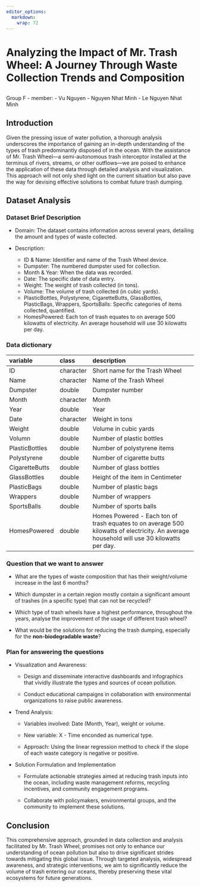```yaml
---
editor_options: 
  markdown: 
    wrap: 72
---
```


# Analyzing the Impact of Mr. Trash Wheel: A Journey Through Waste Collection Trends and Composition

## 

Group F - member: - Vu Nguyen - Nguyen Nhat Minh - Le
Nguyen Nhat Minh

## Introduction

Given the pressing issue of water pollution, a thorough analysis
underscores the importance of gaining an in-depth understanding of the
types of trash predominantly disposed of in the ocean. With the
assistance of Mr. Trash Wheel—a semi-autonomous trash interceptor
installed at the terminus of rivers, streams, or other outflows—we are
poised to enhance the application of these data through detailed
analysis and visualization. This approach will not only shed light on
the current situation but also pave the way for devising effective
solutions to combat future trash dumping.

## Dataset Analysis

### Dataset Brief Description

-   Domain: The dataset contains information across several years,
    detailing the amount and types of waste collected.

-   Description:

    -   ID & Name: Identifier and name of the Trash Wheel device.
    -   Dumpster: The numbered dumpster used for collection.
    -   Month & Year: When the data was recorded.
    -   Date: The specific date of data entry.
    -   Weight: The weight of trash collected (in tons).
    -   Volume: The volume of trash collected (in cubic yards).
    -   PlasticBottles, Polystyrene, CigaretteButts, GlassBottles,
        PlasticBags, Wrappers, SportsBalls: Specific categories of items
        collected, quantified.
    -   HomesPowered: Each ton of trash equates to on average 500
        kilowatts of electricity. An average household will use 30
        kilowatts per day.

### Data dictionary

| variable       | class     | description                                                                                                                               |
|:---------------|:----------|:------------------------------------------------------------------------------------------------------------------------------------------|
| ID             | character | Short name for the Trash Wheel                                                                                                            |
| Name           | character | Name of the Trash Wheel                                                                                                                   |
| Dumpster       | double    | Dumpster number                                                                                                                           |
| Month          | character | Month                                                                                                                                     |
| Year           | double    | Year                                                                                                                                      |
| Date           | character | Weight in tons                                                                                                                            |
| Weight         | double    | Volume in cubic yards                                                                                                                     |
| Volumn         | double    | Number of plastic bottles                                                                                                                 |
| PlasticBottles | double    | Number of polystyrene items                                                                                                               |
| Polystyrene    | double    | Number of cigarette butts                                                                                                                 |
| CigaretteButts | double    | Number of glass bottles                                                                                                                   |
| GlassBottles   | double    | Height of the item in Centimeter                                                                                                          |
| PlasticBags    | double    | Number of plastic bags                                                                                                                    |
| Wrappers       | double    | Number of wrappers                                                                                                                        |
| SportsBalls    | double    | Number of sports balls                                                                                                                    |
| HomesPowered   | double    | Homes Powered - Each ton of trash equates to on average 500 kilowatts of electricity. An average household will use 30 kilowatts per day. |

### Question that we want to answer

-   What are the types of waste composition that has their weight/volume
    increase in the last 6 months?

-   Which dumpster in a certain region mostly contain a significant
    amount of trashes (in a specific type) that can not be recycled?

-   Which type of trash wheels have a highest performance, throughout
    the years, analyse the improvement of the usage of different trash
    wheel?

-   What would be the solutions for reducing the trash dumping,
    especially for the **non-biodegradable waste**?

### Plan for answering the questions

-   Visualization and Awareness:

    -   Design and disseminate interactive dashboards and infographics
        that vividly illustrate the types and sources of ocean
        pollution.

    -   Conduct educational campaigns in collaboration with
        environmental organizations to raise public awareness.

-   Trend Analysis:

    -   Variables involved: Date (Month, Year), weight or volume.

    -   New variable: X - Time enconded as numerical type.

    -   Approach: Using the linear regression method to check if the
        slope of each waste category is negative or positive.

-   Solution Formulation and Implementation

    -   Formulate actionable strategies aimed at reducing trash inputs
        into the ocean, including waste management reforms, recycling
        incentives, and community engagement programs.

    -   Collaborate with policymakers, environmental groups, and the
        community to implement these solutions.

## Conclusion

This comprehensive approach, grounded in data collection and analysis
facilitated by Mr. Trash Wheel, promises not only to enhance our
understanding of ocean pollution but also to drive significant strides
towards mitigating this global issue. Through targeted analysis,
widespread awareness, and strategic interventions, we aim to
significantly reduce the volume of trash entering our oceans, thereby
preserving these vital ecosystems for future generations.
